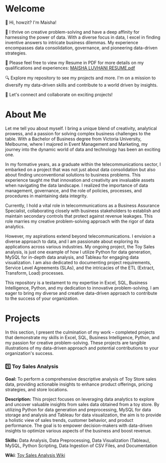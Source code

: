 # Welcome
👋 Hi, howzit? I'm Maisha!

🚀 I thrive on creative problem-solving and have a deep affinity for harnessing the power of data. With a diverse focus in data, I excel in finding inventive answers to intricate business dilemmas. My experience encompasses data consolidation, governance, and pioneering data-driven strategies. 

💼 Please feel free to view my Resume in PDF for more details on my qualifications and experiences: 
[MAISHA LUVHANI RESUME.pdf](https://github.com/user-attachments/files/17965722/MAISHA.LUVHANI.RESUME.pdf)

 
🔍 Explore my repository to see my projects and more. I'm on a mission to diversify my data-driven skills and contribute to a world driven by insights.

🌟 Let's connect and collaborate on exciting projects!


# About Me
Let me tell you about myself. I bring a unique blend of creativity, analytical prowess, and a passion for solving complex business challenges to the table. With a Bachelor of Business degree from Victoria University, Melbourne, where I majored in Event Management and Marketing, my journey into the dynamic world of data and technology has been an exciting one.

In my formative years, as a graduate within the telecommunications sector, I embarked on a project that was not just about data consolidation but also about finding unconventional solutions to business problems. This experience taught me that innovation and creativity are invaluable assets when navigating the data landscape. I realized the importance of data management, governance, and the role of policies, processes, and procedures in maintaining data integrity.

Currently, I hold a vital role in telecommunications as a Business Assurance Specialist, collaborating closely with business stakeholders to establish and maintain secondary controls that protect against revenue leakages. This role marries my creative problem-solving approach with the rigor of data analytics.

However, my aspirations extend beyond telecommunications. I envision a diverse approach to data, and I am passionate about exploring its applications across various industries. My ongoing project, the Toy Sales analysis, is just one example of how I utilize Python for data generation, MySQL for in-depth data analysis, and Tableau for engaging data visualization. I am also dedicated to documenting project requirements, Service Level Agreements (SLAs), and the intricacies of the ETL (Extract, Transform, Load) processes.

This repository is a testament to my expertise in Excel, SQL, Business Intelligence, Python, and my dedication to innovative problem-solving. I am eager to bring my diverse and creative data-driven approach to contribute to the success of your organization.

# Projects
In this section, I present the culmination of my work – completed projects that demonstrate my skills in Excel, SQL, Business Intelligence, Python, and my passion for creative problem-solving. These projects are tangible illustrations of my data-driven approach and potential contributions to your organization's success.

### 1️⃣ Toy Sales Analysis

**Goal:** To perform a comprehensive descriptive analysis of Toy Store sales data, providing actionable insights to enhance product offerings, pricing strategies, and store locations.

**Description:** This project focuses on leveraging data analytics to explore and uncover valuable insights from sales data obtained from a toy store. By utilizing Python for data generation and preprocessing, MySQL for data storage and analysis and Tableau for data visualization, the aim is to provide a holistic view of sales trends, customer behavior, and product performance. The goal is to empower decision-makers with data-driven insights to optimize various aspects of the business and boost revenue.

**Skills:** Data Analysis, Data Preprocessing, Data Visualization (Tableau), MySQL, Python Scripting, Data Ingestion of CSV Files, and Documentation

**Wiki**: [Toy Sales Analysis Wiki](https://github.com/maishaluv/Analyst-Portfolio/wiki/Toy-Sales-Analysis-Wiki)









